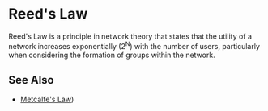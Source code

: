 # Reed's Law

Reed's Law is a principle in network theory that states that the utility of a network increases exponentially (2<sup>N</sup>) with the number of users, particularly when considering the formation of groups within the network.

## See Also

- [Metcalfe's Law](/terms/metcalfes-law))

